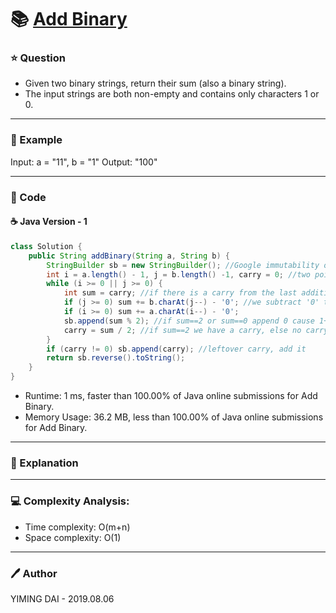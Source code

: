 # :books: [Add Binary](https://leetcode.com/problems/add-binary/)

### :star: Question

- Given two binary strings, return their sum (also a binary string).
- The input strings are both non-empty and contains only characters 1 or 0.

--- 

### :car: Example

Input: a = "11", b = "1"
Output: "100"

---

### :hammer: Code

#### :coffee: Java Version - 1

```java
class Solution {
    public String addBinary(String a, String b) {
        StringBuilder sb = new StringBuilder(); //Google immutability or string vs stringbuilder if you don't know why we use this instead of regular string
        int i = a.length() - 1, j = b.length() -1, carry = 0; //two pointers starting from the back, just think of adding two regular ints from you add from back
        while (i >= 0 || j >= 0) {
            int sum = carry; //if there is a carry from the last addition, add it to carry 
            if (j >= 0) sum += b.charAt(j--) - '0'; //we subtract '0' to get the int value of the char from the ascii
            if (i >= 0) sum += a.charAt(i--) - '0';
            sb.append(sum % 2); //if sum==2 or sum==0 append 0 cause 1+1=0 in this case as this is base 2 (just like 1+9 is 0 if adding ints in columns)
            carry = sum / 2; //if sum==2 we have a carry, else no carry 1/2 rounds down to 0 in integer arithematic
        }
        if (carry != 0) sb.append(carry); //leftover carry, add it
        return sb.reverse().toString();
    }
}
```

- Runtime: 1 ms, faster than 100.00% of Java online submissions for Add Binary.
- Memory Usage: 36.2 MB, less than 100.00% of Java online submissions for Add Binary.

---

### :pencil: Explanation



---

### :computer: Complexity Analysis:

- Time complexity: O(m+n)
- Space complexity: O(1)

---

### :pen: Author

YIMING DAI - 2019.08.06
